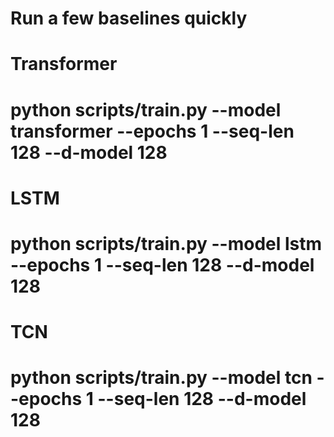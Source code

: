 
# Run a few baselines quickly
# Transformer
#   python scripts/train.py --model transformer --epochs 1 --seq-len 128 --d-model 128
# LSTM
#   python scripts/train.py --model lstm --epochs 1 --seq-len 128 --d-model 128
# TCN
#   python scripts/train.py --model tcn --epochs 1 --seq-len 128 --d-model 128
